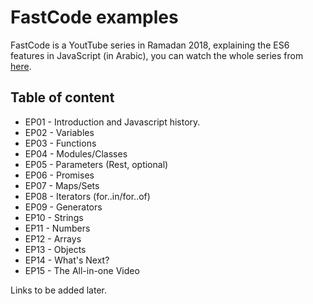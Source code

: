 # FastCode examples
FastCode is a YoutTube series in Ramadan 2018, explaining the ES6 features in JavaScript (in Arabic), you can watch the whole series from [here](https://www.youtube.com/playlist?list=PLANjs1H0YEnSVe6rsjfoQzSmVk_BMJRRt).


## Table of content
- EP01 - Introduction and Javascript history.
- EP02 - Variables
- EP03 - Functions
- EP04 - Modules/Classes
- EP05 - Parameters (Rest, optional)
- EP06 - Promises
- EP07 - Maps/Sets
- EP08 - Iterators (for..in/for..of)
- EP09 - Generators
- EP10 - Strings
- EP11 - Numbers
- EP12 - Arrays
- EP13 - Objects
- EP14 - What's Next?
- EP15 - The All-in-one Video


Links to be added later.
